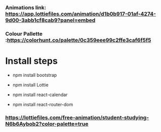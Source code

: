 ### Animations link: https://app.lottiefiles.com/animation/d1b0b917-01af-4274-9d00-3abb1cf8cab9?panel=embed
### Colour Pallette :https://colorhunt.co/palette/0c359eee99c2ffe3caf6f5f5

# Install steps
* npm install bootstrap
 
* npm install Lottie
* npm install react-calendar
* npm install react-router-dom

### https://lottiefiles.com/free-animation/student-studying-N6b6Aybob2?color-palette=true
